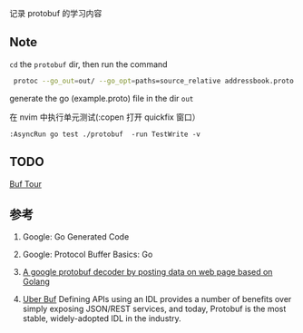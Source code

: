 记录 protobuf 的学习内容

## Note
`cd` the `protobuf` dir, then run the command 

```bash 
 protoc --go_out=out/ --go_opt=paths=source_relative addressbook.proto
 ```

 generate the go (example.proto) file in the dir `out`

在 nvim 中执行单元测试(:copen 打开 quickfix 窗口）
```
:AsyncRun go test ./protobuf  -run TestWrite -v
```

## TODO 

[Buf Tour](https://docs.buf.build/tour/introduction)

## 参考
1. Google: Go Generated Code

2. Google: Protocol Buffer Basics: Go

3. [A google protobuf decoder by posting data on web page based on Golang](https://github.com/superryanguo/postDataWebGo)

4. [Uber Buf](https://github.com/bufbuild/buf) Defining APIs using an IDL provides a number of benefits over simply exposing JSON/REST services, and today, Protobuf is the most stable, widely-adopted IDL in the industry.

